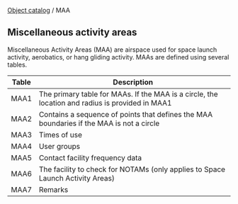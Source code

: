 [Object catalog](https://github.com/tlarsen7572/us_airspace_data#object-catalog) / MAA

## Miscellaneous activity areas

Miscellaneous Activity Areas (MAA) are airspace used for space launch activity, aerobatics, or hang gliding activity. MAAs are defined using several tables.

|Table  |Description|
|-------|-----------|
|MAA1   |The primary table for MAAs. If the MAA is a circle, the location and radius is provided in MAA1|
|MAA2   |Contains a sequence of points that defines the MAA boundaries if the MAA is not a circle|
|MAA3   |Times of use|
|MAA4   |User groups|
|MAA5   |Contact facility frequency data|
|MAA6   |The facility to check for NOTAMs (only applies to Space Launch Activity Areas)|
|MAA7   |Remarks|
